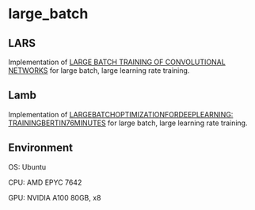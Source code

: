 # large_batch

## LARS

Implementation of [LARGE BATCH TRAINING OF CONVOLUTIONAL NETWORKS](https://arxiv.org/abs/1708.03888) for large batch, large learning rate training.

## Lamb

Implementation of [LARGEBATCHOPTIMIZATIONFORDEEPLEARNING: TRAININGBERTIN76MINUTES](https://arxiv.org/abs/1904.00962) for large batch, large learning rate training.

## Environment

OS: Ubuntu

CPU: AMD EPYC 7642

GPU: NVIDIA A100 80GB, x8